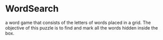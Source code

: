 # WordSearch
 a word game that consists of the letters of words placed in a grid. The objective of this puzzle is to find and mark all the words hidden inside the box. 
